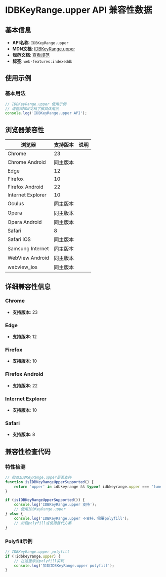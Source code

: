 # IDBKeyRange.upper API 兼容性数据

## 基本信息

- **API名称**: `IDBKeyRange.upper`
- **MDN文档**: [IDBKeyRange.upper](https://developer.mozilla.org/docs/Web/API/IDBKeyRange/upper)
- **规范文档**: [查看规范](https://w3c.github.io/IndexedDB/#ref-for-dom-idbkeyrange-upper①)
- **标签**: `web-features:indexeddb`

## 使用示例

### 基本用法

```javascript
// IDBKeyRange.upper 使用示例
// 请查阅MDN文档了解具体用法
console.log('IDBKeyRange.upper API');
```

## 浏览器兼容性

| 浏览器 | 支持版本 | 说明 |
|--------|----------|------|
| Chrome | 23 |  |
| Chrome Android | 同主版本 |  |
| Edge | 12 |  |
| Firefox | 10 |  |
| Firefox Android | 22 |  |
| Internet Explorer | 10 |  |
| Oculus | 同主版本 |  |
| Opera | 同主版本 |  |
| Opera Android | 同主版本 |  |
| Safari | 8 |  |
| Safari iOS | 同主版本 |  |
| Samsung Internet | 同主版本 |  |
| WebView Android | 同主版本 |  |
| webview_ios | 同主版本 |  |

## 详细兼容性信息

### Chrome

- **支持版本**: 23

### Edge

- **支持版本**: 12

### Firefox

- **支持版本**: 10

### Firefox Android

- **支持版本**: 22

### Internet Explorer

- **支持版本**: 10

### Safari

- **支持版本**: 8

## 兼容性检查代码

### 特性检测

```javascript
// 检查IDBKeyRange.upper是否支持
function isIDBKeyRangeUpperSupported() {
    return 'upper' in idbkeyrange && typeof idbkeyrange.upper === 'function';
}

if (isIDBKeyRangeUpperSupported()) {
    console.log('IDBKeyRange.upper 支持');
    // 使用IDBKeyRange.upper
} else {
    console.log('IDBKeyRange.upper 不支持，需要polyfill');
    // 加载polyfill或使用替代方案
}
```

### Polyfill示例

```javascript
// IDBKeyRange.upper polyfill
if (!idbkeyrange.upper) {
    // 在这里添加polyfill实现
    console.log('加载IDBKeyRange.upper polyfill');
}
```

